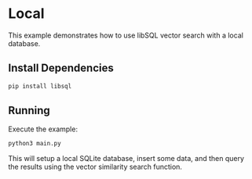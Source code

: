 # Local

This example demonstrates how to use libSQL vector search with a local database.

## Install Dependencies

```bash
pip install libsql
```

## Running

Execute the example:

```bash
python3 main.py
```

This will setup a local SQLite database, insert some data, and then query the results using the vector similarity search function.
